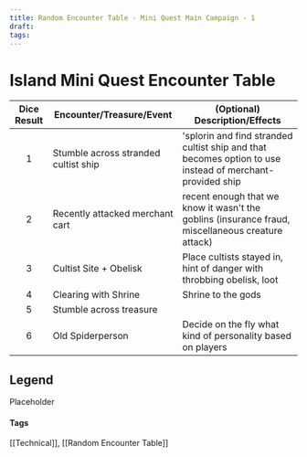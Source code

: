 ```yaml
---
title: Random Encounter Table - Mini Quest Main Campaign - 1
draft: 
tags:
---
```


#  Island Mini Quest Encounter Table

| Dice Result | Encounter/Treasure/Event             | (Optional) Description/Effects                                                                            |
| :---------: | ------------------------------------ | --------------------------------------------------------------------------------------------------------- |
|      1      | Stumble across stranded cultist ship | 'splorin and find stranded cultist ship and that becomes option to use instead of merchant-provided ship  |
|      2      | Recently attacked merchant cart      | recent enough that we know it wasn't the goblins (insurance fraud, miscellaneous creature attack)         |
|      3      | Cultist Site + Obelisk               | Place cultists stayed in, hint of danger with throbbing obelisk, loot                                     |
|      4      | Clearing with Shrine                 | Shrine to the gods                                                                                        |
|      5      | Stumble across treasure              |                                                                                                           |
|      6      | Old Spiderperson                     | Decide on the fly what kind of personality based on players                                               |

##  Legend

Placeholder

#### Tags 
[[Technical]], [[Random Encounter Table]] 